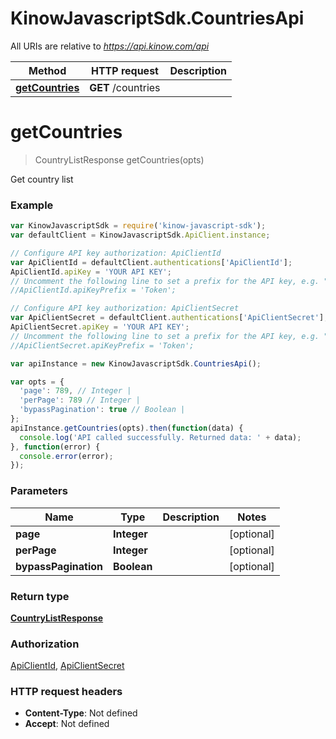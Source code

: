 # KinowJavascriptSdk.CountriesApi

All URIs are relative to *https://api.kinow.com/api*

Method | HTTP request | Description
------------- | ------------- | -------------
[**getCountries**](CountriesApi.md#getCountries) | **GET** /countries | 


<a name="getCountries"></a>
# **getCountries**
> CountryListResponse getCountries(opts)



Get country list

### Example
```javascript
var KinowJavascriptSdk = require('kinow-javascript-sdk');
var defaultClient = KinowJavascriptSdk.ApiClient.instance;

// Configure API key authorization: ApiClientId
var ApiClientId = defaultClient.authentications['ApiClientId'];
ApiClientId.apiKey = 'YOUR API KEY';
// Uncomment the following line to set a prefix for the API key, e.g. "Token" (defaults to null)
//ApiClientId.apiKeyPrefix = 'Token';

// Configure API key authorization: ApiClientSecret
var ApiClientSecret = defaultClient.authentications['ApiClientSecret'];
ApiClientSecret.apiKey = 'YOUR API KEY';
// Uncomment the following line to set a prefix for the API key, e.g. "Token" (defaults to null)
//ApiClientSecret.apiKeyPrefix = 'Token';

var apiInstance = new KinowJavascriptSdk.CountriesApi();

var opts = { 
  'page': 789, // Integer | 
  'perPage': 789 // Integer | 
  'bypassPagination': true // Boolean | 
};
apiInstance.getCountries(opts).then(function(data) {
  console.log('API called successfully. Returned data: ' + data);
}, function(error) {
  console.error(error);
});

```

### Parameters

Name | Type | Description  | Notes
------------- | ------------- | ------------- | -------------
 **page** | **Integer**|  | [optional] 
 **perPage** | **Integer**|  | [optional] 
 **bypassPagination** | **Boolean**|  | [optional] 

### Return type

[**CountryListResponse**](CountryListResponse.md)

### Authorization

[ApiClientId](../README.md#ApiClientId), [ApiClientSecret](../README.md#ApiClientSecret)

### HTTP request headers

 - **Content-Type**: Not defined
 - **Accept**: Not defined

